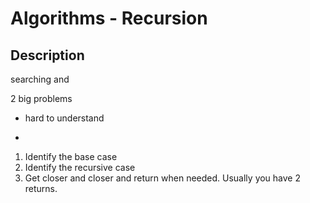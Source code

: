 # Algorithms - Recursion

## Description
searching and 

2 big problems

- hard to understand


- 


1. Identify the base case
2. Identify the recursive case 
3. Get closer and closer and return when needed. Usually you have 2 returns.